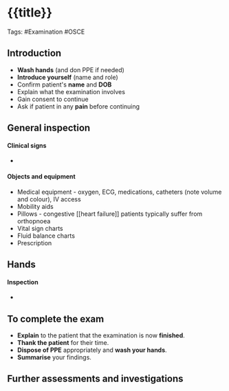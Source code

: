 # {{title}}
Tags: #Examination #OSCE
## Introduction
- **Wash hands** (and don PPE if needed)
- **Introduce yourself** (name and role)
- Confirm patient's **name** and **DOB**
- Explain what the examination involves
- Gain consent to continue
- Ask if patient in any **pain** before continuing

## General inspection

#### Clinical signs 
-

#### Objects and equipment
- Medical equipment - oxygen, ECG, medications, catheters (note volume and colour), IV access 
- Mobility aids 
- Pillows - congestive [[heart failure]] patients typically  suffer from orthopnoea 
- Vital sign charts 
- Fluid balance charts 
- Prescription

## Hands

#### Inspection
- 










## To complete the exam
- **Explain** to the patient that the examination is now **finished**.
- **Thank the patient** for their time.
- **Dispose of PPE** appropriately and **wash your hands**.
- **Summarise** your findings.

## Further assessments and investigations 